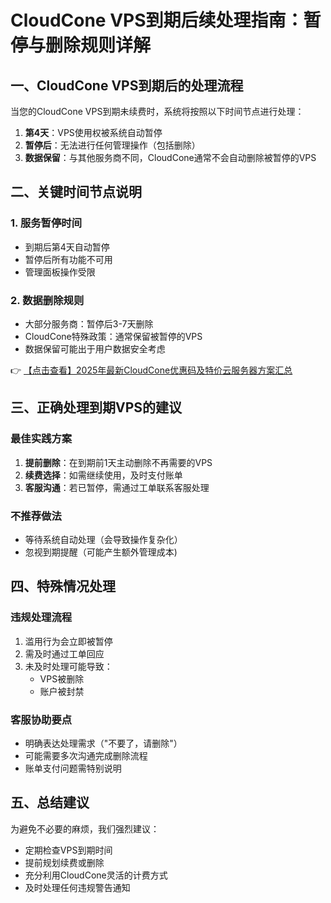 # CloudCone VPS到期后续处理指南：暂停与删除规则详解

## 一、CloudCone VPS到期后的处理流程

当您的CloudCone VPS到期未续费时，系统将按照以下时间节点进行处理：

1. **第4天**：VPS使用权被系统自动暂停
2. **暂停后**：无法进行任何管理操作（包括删除）
3. **数据保留**：与其他服务商不同，CloudCone通常不会自动删除被暂停的VPS

## 二、关键时间节点说明

### 1. 服务暂停时间
- 到期后第4天自动暂停
- 暂停后所有功能不可用
- 管理面板操作受限

### 2. 数据删除规则
- 大部分服务商：暂停后3-7天删除
- CloudCone特殊政策：通常保留被暂停的VPS
- 数据保留可能出于用户数据安全考虑

👉 [【点击查看】2025年最新CloudCone优惠码及特价云服务器方案汇总](https://bit.ly/Cloudcone)

## 三、正确处理到期VPS的建议

### 最佳实践方案
1. **提前删除**：在到期前1天主动删除不再需要的VPS
2. **续费选择**：如需继续使用，及时支付账单
3. **客服沟通**：若已暂停，需通过工单联系客服处理

### 不推荐做法
- 等待系统自动处理（会导致操作复杂化）
- 忽视到期提醒（可能产生额外管理成本)

## 四、特殊情况处理

### 违规处理流程
1. 滥用行为会立即被暂停
2. 需及时通过工单回应
3. 未及时处理可能导致：
   - VPS被删除
   - 账户被封禁

### 客服协助要点
- 明确表达处理需求（"不要了，请删除"）
- 可能需要多次沟通完成删除流程
- 账单支付问题需特别说明

## 五、总结建议

为避免不必要的麻烦，我们强烈建议：
- 定期检查VPS到期时间
- 提前规划续费或删除
- 充分利用CloudCone灵活的计费方式
- 及时处理任何违规警告通知